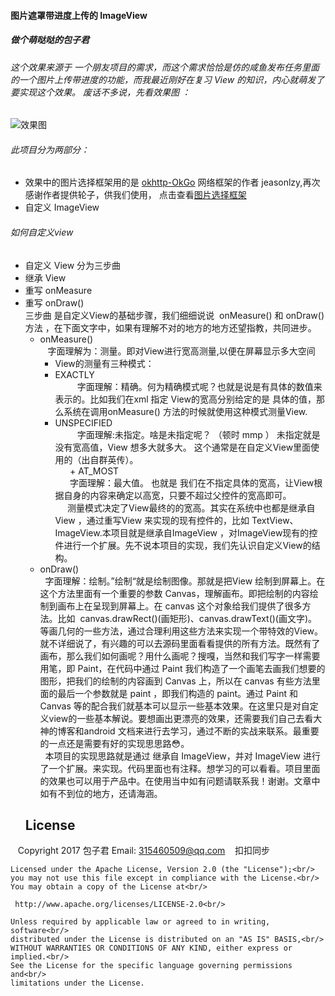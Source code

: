 #### 图片遮罩带进度上传的 ImageView
##### 做个萌哒哒的包子君

###### 这个效果来源于 一个朋友项目的需求，而这个需求恰恰是仿的咸鱼发布任务里面的一个图片上传带进度的功能，而我最近刚好在复习 View 的知识，内心就萌发了要实现这个效果。 废话不多说，先看效果图 ：
![效果图](https://github.com/shuangqingfeng/maskingProgress/raw/master/screen/maskingProgress.gif)

###### 此项目分为两部分：
+ 效果中的图片选择框架用的是 [okhttp-OkGo](https://github.com/jeasonlzy) 网络框架的作者 jeasonlzy,再次感谢作者提供轮子，供我们使用， 点击查看[图片选择框架](https://github.com/jeasonlzy/ImagePicker)
+ 自定义 ImageView
  
###### 如何自定义view
+ 自定义 View 分为三步曲
 + 继承 View
 + 重写 onMeasure
 + 重写 onDraw()<br/>
 三步曲 是自定义View的基础步骤，我们细细说说  onMeasure() 和 onDraw() 方法 ，在下面文字中，如果有理解不对的地方的地方还望指教，共同进步。<br/>
    + onMeasure()<br/>
    字面理解为：测量。即对View进行宽高测量,以便在屏幕显示多大空间<br/>
      + View的测量有三种模式：<br/>
       + EXACTLY<br/>
          字面理解：精确。何为精确模式呢？也就是说是有具体的数值来表示的。比如我们在xml 指定 View的宽高分别给定的是 具体的值，那么系统在调用onMeasure() 方法的时候就使用这种模式测量View.<br/>
       + UNSPECIFIED<br/>
          字面理解:未指定。啥是未指定呢？ （顿时 mmp ） 未指定就是 没有宽高值，View 想多大就多大。 这个通常是在自定义View里面使用的（出自群英传）。<br/>
       + AT_MOST<br/>
       字面理解：最大值。 也就是 我们在不指定具体的宽高，让View根据自身的内容来确定以高宽，只要不超过父控件的宽高即可。<br/>
      测量模式决定了View最终的的宽高。其实在系统中也都是继承自View ，通过重写View 来实现的现有控件的，比如 TextView、ImageView.本项目就是继承自ImageView ，对ImageView现有的控件进行一个扩展。先不说本项目的实现，我们先认识自定义View的结构。<br/>
   + onDraw()<br/>
   字面理解：绘制。”绘制“就是绘制图像。那就是把View 绘制到屏幕上。在 这个方法里面有一个重要的参数 Canvas，理解画布。即把绘制的内容绘制到画布上在呈现到屏幕上。在 canvas 这个对象给我们提供了很多方法。比如  canvas.drawRect()(画矩形)、canvas.drawText()(画文字)。等画几何的一些方法，通过合理利用这些方法来实现一个带特效的View。就不详细说了，有兴趣的可以去源码里面看看提供的所有方法。既然有了画布，那么我们如何画呢？用什么画呢？搜嘎，当然和我们写字一样需要用笔，即 Paint，在代码中通过 Paint 我们构造了一个画笔去画我们想要的图形，把我们的绘制的内容画到 Canvas 上，所以在 canvas 有些方法里面的最后一个参数就是 paint ，即我们构造的 paint。通过 Paint 和 Canvas 等的配合我们就基本可以显示一些基本效果。在这里只是对自定义view的一些基本解说。要想画出更漂亮的效果，还需要我们自己去看大神的博客和android 文档来进行去学习，通过不断的实战来联系。最重要的一点还是需要有好的实现思思路😳。<br/>
   本项目的实现思路就是通过 继承自 ImageView，并对 ImageView 进行了一个扩展。来实现。代码里面也有注释。想学习的可以看看。项目里面的效果也可以用于产品中。在使用当中如有问题请联系我！谢谢。文章中如有不到位的地方，还请海涵。<br/>
   ## License
   
    Copyright 2017 包子君  Email: 315460509@qq.com    扣扣同步<br/>
  
    Licensed under the Apache License, Version 2.0 (the "License");<br/>
    you may not use this file except in compliance with the License.<br/>
    You may obtain a copy of the License at<br/>

     http://www.apache.org/licenses/LICENSE-2.0<br/>

    Unless required by applicable law or agreed to in writing, software<br/>
    distributed under the License is distributed on an "AS IS" BASIS,<br/>
    WITHOUT WARRANTIES OR CONDITIONS OF ANY KIND, either express or implied.<br/>
    See the License for the specific language governing permissions and<br/>
    limitations under the License.
 
